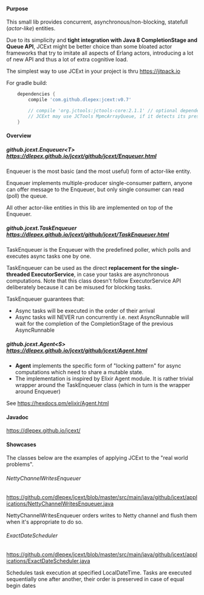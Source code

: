 #### Purpose

This small lib provides concurrent, asynchronous/non-blocking, statefull (*actor-like*) entities.
 
Due to its simplicity and **tight integration with Java 8 CompletionStage and Queue API**, JCExt might be  better choice 
than some bloated actor frameworks that try to imitate all aspects of Erlang actors, introducing a lot of new API 
and thus a lot of extra cognitive load.

The simplest way to use JCExt in your project is thru https://jitpack.io

For gradle build: 
```groovy
	dependencies {
		compile 'com.github.dlepex:jcext:v0.7'

		// compile 'org.jctools:jctools-core:2.1.1' // optional dependency, 
		// JCExt may use JCTools MpmcArrayQueue, if it detects its presence
	}
```
#### Overview


##### github.jcext.Enqueuer&lt;T&gt; https://dlepex.github.io/jcext/github/jcext/Enqueuer.html

Enqueuer is the most basic (and the most useful) form of actor-like entity. 

Enqueuer implements multiple-producer single-consumer pattern, anyone can offer message to the Enqueuer, but only
single consumer can read (poll) the queue.

All other actor-like entities in this lib are implemented on top of the Enqueuer. 

##### github.jcext.TaskEnqueuer https://dlepex.github.io/jcext/github/jcext/TaskEnqueuer.html

TaskEnqueuer is the Enqueuer with the predefined poller, which polls and executes async tasks one by one.

TaskEnqueuer can be used as the direct **replacement for the single-threaded ExecutorService**, in case your tasks are asynchronous computations.
Note that this class doesn't follow ExecutorService API deliberately because it can be misused for blocking tasks.


TaskEnqueuer guarantees that:
 - Async tasks will be executed in the order of their arrival
 - Async tasks will NEVER run concurrently i.e. next AsyncRunnable will wait for the completion of the CompletionStage of the previous AsyncRunnable



##### github.jcext.Agent&lt;S&gt; https://dlepex.github.io/jcext/github/jcext/Agent.html

- **Agent** implements the specific form of "locking pattern" for async computations which
need to share a mutable state.
- The implementation is inspired by Elixir Agent module. It is rather trivial wrapper around the TaskEnqueuer class 
(which in turn is the wrapper around Enqueuer)

See https://hexdocs.pm/elixir/Agent.html


#### Javadoc

https://dlepex.github.io/jcext/

#### Showcases

The classes below are the examples of applying JCExt to the "real world problems". 

###### NettyChannelWritesEnqueuer

https://github.com/dlepex/jcext/blob/master/src/main/java/github/jcext/applications/NettyChannelWritesEnqueuer.java

NettyChannelWritesEnqueuer orders writes to Netty channel and flush them when it's appropriate to do so.

###### ExactDateScheduler

https://github.com/dlepex/jcext/blob/master/src/main/java/github/jcext/applications/ExactDateScheduler.java

Schedules task execution at specified LocalDateTime.
Tasks are executed sequentially one after another, their order is preserved in case of equal begin dates



